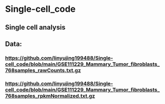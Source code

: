# Single-cell_code
## Single cell analysis
## Data:
### https://github.com/linyujing199488/Single-cell_code/blob/main/GSE111229_Mammary_Tumor_fibroblasts_768samples_rawCounts.txt.gz
### https://github.com/linyujing199488/Single-cell_code/blob/main/GSE111229_Mammary_Tumor_fibroblasts_768samples_rpkmNormalized.txt.gz

